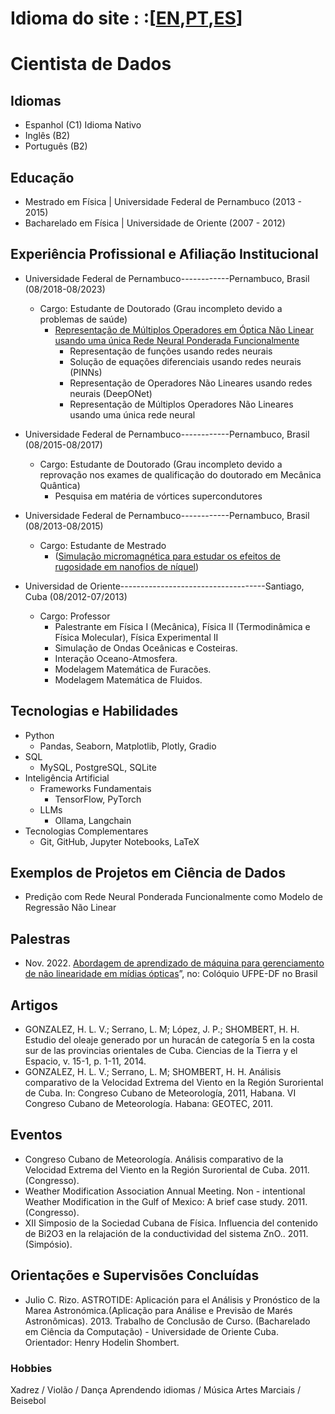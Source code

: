 
# Idioma do site : :\[[EN](https://henryhodelin.github.io/Short_Resume_EN/),[PT](https://henryhodelin.github.io/Short_Resume_PT/),[ES](https://henryhodelin.github.io/Short_Resume_ES/)\]




# Cientista de Dados

## Idiomas

- Espanhol (C1) Idioma Nativo
- Inglês (B2)
- Português (B2)

## Educação 
- Mestrado em Física | Universidade Federal de Pernambuco (2013 - 2015)
- Bacharelado em Física | Universidade de Oriente (2007 - 2012)

## Experiência Profissional e Afiliação Institucional

- Universidade Federal de Pernambuco------------Pernambuco, Brasil (08/2018-08/2023) 
  - Cargo: Estudante de Doutorado (Grau incompleto devido a problemas de saúde)
     - [Representação de Múltiplos Operadores em Óptica Não Linear usando uma única Rede Neural Ponderada Funcionalmente](https://www.youtube.com/watch?v=WtNqO2yZN9Y&t=3341s)
        - Representação de funções usando redes neurais
        - Solução de equações diferenciais usando redes neurais (PINNs)
        - Representação de Operadores Não Lineares usando redes neurais (DeepONet)
        - Representação de Múltiplos Operadores Não Lineares usando uma única rede neural  

- Universidade Federal de Pernambuco------------Pernambuco, Brasil (08/2015-08/2017) 
  - Cargo: Estudante de Doutorado (Grau incompleto devido a reprovação nos exames de qualificação do doutorado em Mecânica Quântica)
     - Pesquisa em matéria de vórtices supercondutores

- Universidade Federal de Pernambuco------------Pernambuco, Brasil (08/2013-08/2015) 
  - Cargo: Estudante de Mestrado
    -  ([Simulação micromagnética para estudar os efeitos de rugosidade em nanofios de níquel](https://repositorio.ufpe.br/bitstream/123456789/17699/1/Dissertacao-Version-Final.pdf))

    
- Universidad de Oriente------------------------------------Santiago, Cuba (08/2012-07/2013)
  - Cargo: Professor
    - Palestrante em Física I (Mecânica), Física II (Termodinâmica e Física Molecular), Física Experimental II
    - Simulação de Ondas Oceânicas e Costeiras.
    - Interação Oceano-Atmosfera.
    - Modelagem Matemática de Furacões.
    - Modelagem Matemática de Fluidos.
   
## Tecnologias e Habilidades
- Python
  - Pandas, Seaborn, Matplotlib, Plotly, Gradio  
- SQL
  - MySQL, PostgreSQL, SQLite 
- Inteligência Artificial
  - Frameworks Fundamentais 
    - TensorFlow, PyTorch  
  - LLMs
    - Ollama, Langchain
- Tecnologias Complementares
  - Git, GitHub, Jupyter Notebooks, LaTeX   

## Exemplos de Projetos em Ciência de Dados
- Predição com Rede Neural Ponderada Funcionalmente como Modelo de Regressão Não Linear

## Palestras

- Nov. 2022. [Abordagem de aprendizado de máquina para gerenciamento de não linearidade em mídias ópticas](https://www.youtube.com/watch?v=WtNqO2yZN9Y&t=3341s)”, no: Colóquio UFPE-DF no Brasil 


## Artigos

- GONZALEZ, H. L. V.; Serrano, L. M; López, J. P.;
SHOMBERT, H. H. Estudio del oleaje generado por un
huracán de categoría 5 en la costa sur de las provincias
orientales de Cuba. Ciencias de la Tierra y el Espacio, v.
15-1, p. 1-11, 2014.
- GONZALEZ, H. L. V.; Serrano, L. M; SHOMBERT, H. H.
Análisis comparativo de la Velocidad Extrema del Viento en
la Región Suroriental de Cuba. In: Congreso Cubano de
Meteorología, 2011, Habana. VI Congreso Cubano de
Meteorología. Habana: GEOTEC, 2011.

## Eventos 

- Congreso Cubano de Meteorología. Análisis comparativo de
la Velocidad Extrema del Viento en la Región Suroriental de
Cuba. 2011.(Congresso).
- Weather Modification Association Annual Meeting. Non -
intentional Weather Modification in the Gulf of Mexico: A
brief case study. 2011. (Congresso).
- XII Simposio de la Sociedad Cubana de Física. Influencia del
contenido de Bi2O3 en la relajación de la conductividad
del sistema ZnO.. 2011. (Simpósio).

## Orientações e Supervisões Concluídas

- Julio C. Rizo. ASTROTIDE: Aplicación para el Análisis y
Pronóstico de la Marea Astronómica.(Aplicação para Análise e
Previsão de Marés Astronômicas). 2013. Trabalho de Conclusão de Curso. (Bacharelado em Ciência da Computação) - Universidade de Oriente Cuba.
Orientador: Henry Hodelin Shombert.

### Hobbies

Xadrez / Violão / Dança
Aprendendo idiomas / Música
Artes Marciais / Beisebol
